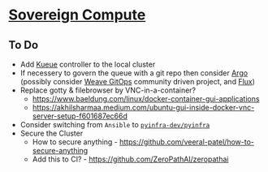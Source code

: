 # [Sovereign Compute](sovereign-compute)

## To Do

- Add [Kueue](https://github.com/kubernetes-sigs/kueue) controller to the local cluster
- If necessery to govern the queue with a git repo then consider [Argo](https://github.com/argoproj) (possibly consider [Weave GitOps](https://github.com/weaveworks/weave-gitops) community driven project, and [Flux](https://github.com/fluxcd/flux2))
- Replace gotty & filebrowser by VNC-in-a-container?
  - https://www.baeldung.com/linux/docker-container-gui-applications
  - https://akhilsharmaa.medium.com/ubuntu-gui-inside-docker-vnc-server-setup-f601687ec66d
- Consider switching from `Ansible` to [`pyinfra-dev/pyinfra`](https://github.com/pyinfra-dev/pyinfra)
- Secure the Cluster
  - How to secure anything - https://github.com/veeral-patel/how-to-secure-anything
  - Add this to CI? - https://github.com/ZeroPathAI/zeropathai
